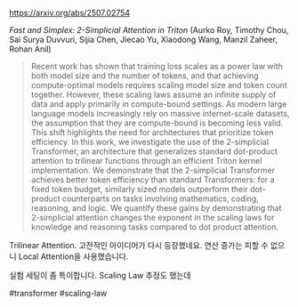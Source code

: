 https://arxiv.org/abs/2507.02754

*Fast and Simplex: 2-Simplicial Attention in Triton* (Aurko Roy, Timothy Chou, Sai Surya Duvvuri, Sijia Chen, Jiecao Yu, Xiaodong Wang, Manzil Zaheer, Rohan Anil)

> Recent work has shown that training loss scales as a power law with both model size and the number of tokens, and that achieving compute-optimal models requires scaling model size and token count together. However, these scaling laws assume an infinite supply of data and apply primarily in compute-bound settings. As modern large language models increasingly rely on massive internet-scale datasets, the assumption that they are compute-bound is becoming less valid. This shift highlights the need for architectures that prioritize token efficiency. In this work, we investigate the use of the 2-simplicial Transformer, an architecture that generalizes standard dot-product attention to trilinear functions through an efficient Triton kernel implementation. We demonstrate that the 2-simplicial Transformer achieves better token efficiency than standard Transformers: for a fixed token budget, similarly sized models outperform their dot-product counterparts on tasks involving mathematics, coding, reasoning, and logic. We quantify these gains by demonstrating that $2$-simplicial attention changes the exponent in the scaling laws for knowledge and reasoning tasks compared to dot product attention.

Trilinear Attention. 고전적인 아이디어가 다시 등장했네요. 연산 증가는 피할 수 없으니 Local Attention을 사용했습니다.

실험 세팅이 좀 특이합니다. Scaling Law 추정도 했는데

#transformer #scaling-law 